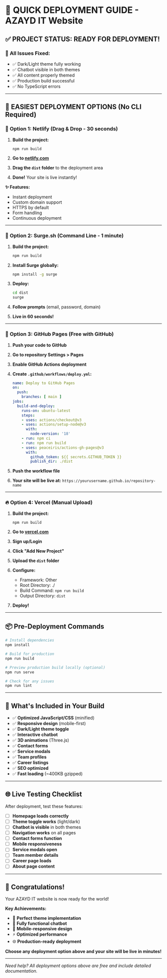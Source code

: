 # 🚀 QUICK DEPLOYMENT GUIDE - AZAYD IT Website

## ✅ **PROJECT STATUS: READY FOR DEPLOYMENT!**

### 🎯 **All Issues Fixed:**
- ✅ Dark/Light theme fully working
- ✅ Chatbot visible in both themes
- ✅ All content properly themed
- ✅ Production build successful
- ✅ No TypeScript errors

---

## 🌟 **EASIEST DEPLOYMENT OPTIONS (No CLI Required)**

### 🥇 **Option 1: Netlify (Drag & Drop - 30 seconds)**

1. **Build the project:**
   ```bash
   npm run build
   ```

2. **Go to [netlify.com](https://netlify.com)**

3. **Drag the `dist` folder** to the deployment area

4. **Done!** Your site is live instantly!

**✨ Features:**
- Instant deployment
- Custom domain support
- HTTPS by default
- Form handling
- Continuous deployment

---

### 🥈 **Option 2: Surge.sh (Command Line - 1 minute)**

1. **Build the project:**
   ```bash
   npm run build
   ```

2. **Install Surge globally:**
   ```bash
   npm install -g surge
   ```

3. **Deploy:**
   ```bash
   cd dist
   surge
   ```

4. **Follow prompts** (email, password, domain)

5. **Live in 60 seconds!**

---

### 🥉 **Option 3: GitHub Pages (Free with GitHub)**

1. **Push your code to GitHub**

2. **Go to repository Settings > Pages**

3. **Enable GitHub Actions deployment**

4. **Create `.github/workflows/deploy.yml`:**
   ```yaml
   name: Deploy to GitHub Pages
   on:
     push:
       branches: [ main ]
   jobs:
     build-and-deploy:
       runs-on: ubuntu-latest
       steps:
       - uses: actions/checkout@v3
       - uses: actions/setup-node@v3
         with:
           node-version: '18'
       - run: npm ci
       - run: npm run build
       - uses: peaceiris/actions-gh-pages@v3
         with:
           github_token: ${{ secrets.GITHUB_TOKEN }}
           publish_dir: ./dist
   ```

5. **Push the workflow file**

6. **Your site will be live at:** `https://yourusername.github.io/repository-name`

---

### 🔥 **Option 4: Vercel (Manual Upload)**

1. **Build the project:**
   ```bash
   npm run build
   ```

2. **Go to [vercel.com](https://vercel.com)**

3. **Sign up/Login**

4. **Click "Add New Project"**

5. **Upload the `dist` folder**

6. **Configure:**
   - Framework: Other
   - Root Directory: ./
   - Build Command: `npm run build`
   - Output Directory: `dist`

7. **Deploy!**

---

## 📦 **Pre-Deployment Commands**

```bash
# Install dependencies
npm install

# Build for production
npm run build

# Preview production build locally (optional)
npm run serve

# Check for any issues
npm run lint
```

---

## 🎯 **What's Included in Your Build**

- ✅ **Optimized JavaScript/CSS** (minified)
- ✅ **Responsive design** (mobile-first)
- ✅ **Dark/Light theme toggle**
- ✅ **Interactive chatbot**
- ✅ **3D animations** (Three.js)
- ✅ **Contact forms**
- ✅ **Service modals**
- ✅ **Team profiles**
- ✅ **Career listings**
- ✅ **SEO optimized**
- ✅ **Fast loading** (~400KB gzipped)

---

## 🌐 **Live Testing Checklist**

After deployment, test these features:

- [ ] **Homepage loads correctly**
- [ ] **Theme toggle works** (light/dark)
- [ ] **Chatbot is visible** in both themes
- [ ] **Navigation works** on all pages
- [ ] **Contact forms function**
- [ ] **Mobile responsiveness**
- [ ] **Service modals open**
- [ ] **Team member details**
- [ ] **Career page loads**
- [ ] **About page content**

---

## 🎉 **Congratulations!**

Your AZAYD IT website is now ready for the world! 

**Key Achievements:**
- 🎨 **Perfect theme implementation**
- 🤖 **Fully functional chatbot**
- 📱 **Mobile-responsive design**
- ⚡ **Optimized performance**
- 🌐 **Production-ready deployment**

**Choose any deployment option above and your site will be live in minutes!**

---

*Need help? All deployment options above are free and include detailed documentation.*